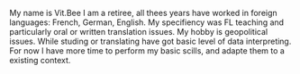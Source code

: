 My name is Vit.Bee
I am a retiree, all thees years have worked in foreign languages: French, German, English.
My specifiency was FL teaching and particularly oral or written translation issues.
My hobby is geopolitical issues.
While studing or translating have got basic level of data interpreting.
For now I have more time to perform my basic scills, and adapte them to a existing context.
